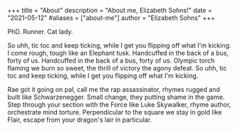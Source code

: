 +++
title = "About"
description = "About me, Elizabeth Sohns!"
date = "2021-05-12"
#aliases = ["about-me"]
author = "Elizabeth Sohns"
+++

PhD. Runner. Cat lady.

So uhh, tic toc and keep ticking, while I get you flipping off what I'm kicking. I come rough, tough like an Elephant tusk. Handcuffed in the back of a bus, forty of us. Handcuffed in the back of a bus, forty of us. Olympic torch flaming we burn so sweet, the thrill of victory the agony defeat. So uhh, tic toc and keep ticking, while I get you flipping off what I'm kicking. 

Rae got it going on pal, call me the rap assassinator, rhymes rugged and built like Schwarzenegger. Small change, they putting shame in the game. Step through your section with the Force like Luke Skywalker, rhyme author, orchestrate mind torture. Perpendicular to the square we stay in gold like Flair, escape from your dragon's lair in particular.